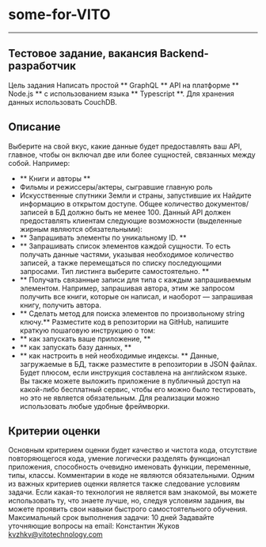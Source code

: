 # some-for-VITO
* * *
## Тестовое задание, вакансия Backend-разработчик
Цель задания
Написать простой ** GraphQL ** API на платформе ** Node.js ** с использованием языка ** Typescript **. Для
хранения данных использовать CouchDB.

## Описание
Выберите на свой вкус, какие данные будет предоставлять ваш API, главное, чтобы он включал две
или более сущностей, связанных между собой. Например:
+ ** Книги и авторы **
+ Фильмы и режиссеры/актеры, сыгравшие главную роль
+ Искусственные спутники Земли и страны, запустившие их
Найдите информацию в открытом доступе. Общее количество документов/записей в БД должно
быть не менее 100.
Данный API должен предоставлять клиентам следующие возможности (выделенные жирным
являются обязательными):
+  ** Запрашивать элементы по уникальному ID. ** 
+  ** Запрашивать список элементов каждой сущности. То есть получать данные частями,
указывая необходимое количество записей, а также перемещаться по списку
последующими запросами. Тип листинга выберите самостоятельно. ** 
+ ** Получать связанные записи для типа с каждым запрашиваемым элементом.
Например, запрашивая автора, этим же запросом получить все книги, которые он
написал, и наоборот — запрашивая книгу, получить автора.
+ ** Сделать метод для поиска элементов по произвольному string ключу.** 
Разместите код в репозитории на GitHub, напишите краткую пошаговую инструкцию о том:
+ ** как запускать ваше приложение, ** 
+ ** как запускать базу данных, ** 
+ ** как настроить в ней необходимые индексы. ** 
Данные, загружаемые в БД, также разместите в репозитории в JSON файлах.
Будет плюсом, если инструкция составлена на английском языке.
Вы также можете выложить приложение в публичный доступ на какой-либо бесплатный сервис,
чтобы его можно было тестировать, но это не является обязательным.
Для реализации можно использовать любые удобные фреймворки.

## Критерии оценки
Основным критерием оценки будет качество и чистота кода, отсутствие повторяющегося кода,
умение логически разделять функционал приложения, способность очевидно именовать функции,
переменные, типы, классы. Комментарии в коде не являются обязательными.
Одним из важных критериев оценки является также следование условиям задачи. Если какая-то
технология не является вам знакомой, вы можете использовать ту, что знаете лучше, но, следуя
условиям задания, вы можете проявить свои навыки быстрого самостоятельного обучения.
Максимальный срок выполнения задачи: 10 дней
Задавайте уточняющие вопросы на email:
Константин Жуков kvzhkv@vitotechnology.com